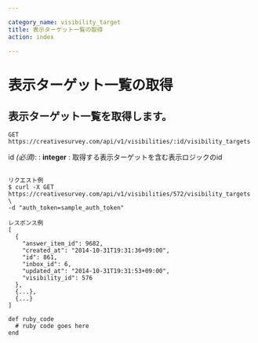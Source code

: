 ```yaml
---

category_name: visibility_target
title: 表示ターゲット一覧の取得
action: index

---
```


# 表示ターゲット一覧の取得

## 表示ターゲット一覧を取得します。

`GET https://creativesurvey.com/api/v1/visibilities/:id/visibility_targets`

id _(必須)_:
: __integer__
: 取得する表示ターゲットを含む表示ロジックのid

~~~

リクエスト例
$ curl -X GET https://creativesurvey.com/api/v1/visibilities/572/visibility_targets \
-d "auth_token=sample_auth_token"

レスポンス例
[
  {
    "answer_item_id": 9682,
    "created_at": "2014-10-31T19:31:36+09:00",
    "id": 861,
    "inbox_id": 6,
    "updated_at": "2014-10-31T19:31:53+09:00",
    "visibility_id": 576
  },
  {...},
  {...}
]

~~~

~~~
def ruby_code
  # ruby code goes here
end
~~~

